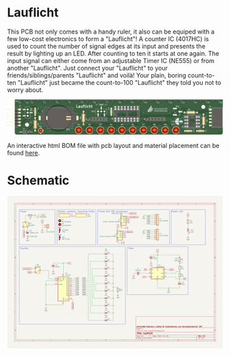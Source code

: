 # Lauflicht

This PCB not only comes with a handy ruler, it also can be equiped with a few low-cost electronics to form a "Lauflicht"!
A counter IC (4017HC) is used to count the number of signal edges at its input and presents the result by lighting up an LED.
After counting to ten it starts at one again.
The input signal can either come from an adjustable Timer IC (NE555) or from another "Lauflicht".
Just connect your "Lauflicht" to your friends/siblings/parents "Lauflicht" and voilà!
Your plain, boring count-to-ten "Lauflicht" just became the count-to-100 "Lauflicht" they told you not to worry about.

![Rendering of the PCB](et-ruler-Lauflicht.png)

An interactive html BOM file with pcb layout and material placement can be found [here](bom/ibom.html).

# Schematic

![Schematic](et-ruler-Lauflicht-schematic.png)
